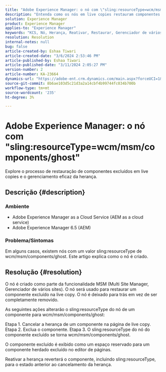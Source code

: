 ```yaml
---
title: "Adobe Experience Manager: o nó com \"sling:resourceType=wcm/msm/components/ghost\""
description: "Entenda como os nós em live copies restauram componentes excluídos e gerenciam a herança no editor de páginas."
solution: Experience Manager
product: Experience Manager
applies-to: "Experience Manager"
keywords: "KCS, Nó, Herança, Reativar, Restaurar, Gerenciador de vários lados, Live Copy, Componentes, Espaço reservado"
resolution: Resolution
internal-notes: null
bug: false
article-created-by: Eshaa Tiwari
article-created-date: "3/6/2024 2:53:46 PM"
article-published-by: Eshaa Tiwari
article-published-date: "3/11/2024 2:05:27 PM"
version-number: 2
article-number: KA-23664
dynamics-url: "https://adobe-ent.crm.dynamics.com/main.aspx?forceUCI=1&pagetype=entityrecord&etn=knowledgearticle&id=5deea651-c9db-ee11-904d-6045bd006b4b"
source-git-commit: 8b6ae103d5c21d3a2a14cbf4b99744fc034b700b
workflow-type: tm+mt
source-wordcount: '235'
ht-degree: 3%

---
```


# Adobe Experience Manager: o nó com &quot;sling:resourceType=wcm/msm/components/ghost&quot;


Explore o processo de restauração de componentes excluídos em live copies e o gerenciamento eficaz da herança.

## Descrição {#description}


### Ambiente

- Adobe Experience Manager as a Cloud Service (AEM as a cloud service)
- Adobe Experience Manager 6.5 (AEM)


### Problema/Sintomas

Em alguns casos, existem nós com um valor sling:resourceType de wcm/msm/components/ghost. Este artigo explica como o nó é criado.


## Resolução {#resolution}


O nó é criado como parte da funcionalidade MSM (Multi Site Manager, Gerenciador de vários sites). O nó será usado para restaurar um componente excluído na live copy. O nó é deixado para trás em vez de ser completamente removido.

As seguintes ações alterarão o sling:resourceType do nó de um componente para wcm/msm/components/ghost:

Etapa 1. Cancelar a herança de um componente na página de live copy.
Etapa 2. Exclua o componente.
Etapa 3. O sling:resourceType do nó do componente excluído se torna wcm/msm/components/ghost.

O componente excluído é exibido como um espaço reservado para um componente herdado excluído no editor de páginas.

Reativar a herança reverterá o componente, incluindo sling:resourceType, para o estado anterior ao cancelamento da herança.
